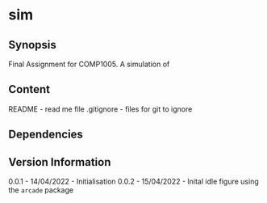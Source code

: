 # sim

## Synopsis

Final Assignment for COMP1005.
A simulation of

## Content

README - read me file
.gitignore - files for git to ignore

## Dependencies

## Version Information
0.0.1 - 14/04/2022 - Initialisation
0.0.2 - 15/04/2022 - Inital idle figure using the `arcade` package

